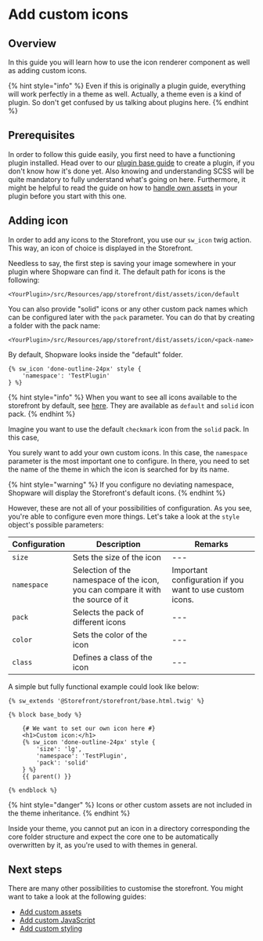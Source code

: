 # Add custom icons

## Overview

In this guide you will learn how to use the icon renderer component as well as adding custom icons.

{% hint style="info" %} Even if this is originally a plugin guide, everything will work perfectly in a theme as well. 
Actually, a theme even is a kind of plugin. So don't get confused by us talking about plugins here. {% endhint %}

## Prerequisites

In order to follow this guide easily, you first need to have a functioning plugin installed. Head over to our 
[plugin base guide](../plugin-base-guide.md) to create a plugin, if you don't know how it's done yet.
Also knowing and understanding SCSS will be quite mandatory to fully understand what's going on here.
Furthermore, it might be helpful to read the guide on how to [handle own assets](./add-custom-assets.md) in your 
plugin before you start with this one.

## Adding icon

In order to add any icons to the Storefront, you use our `sw_icon` twig action. This way, an icon of choice is 
displayed in the Storefront.

Needless to say, the first step is saving your image somewhere in your plugin where Shopware can find it. The default path 
for icons is the following:
```
<YourPlugin>/src/Resources/app/storefront/dist/assets/icon/default
````

You can also provide "solid" icons or any other custom pack names which can be configured later with the `pack` 
parameter. You can do that by creating a folder with the pack name:
```
<YourPlugin>/src/Resources/app/storefront/dist/assets/icon/<pack-name>
```

By default, Shopware looks inside the "default" 
folder.

```
{% sw_icon 'done-outline-24px' style {
    'namespace': 'TestPlugin'
} %}
```

{% hint style="info" %} When you want to see all icons available to the storefront by default, see [here](https://github.com/shopware/platform/tree/trunk/src/Storefront/Resources/app/storefront/dist/assets/icon).
They are available as `default` and `solid` icon pack.
{% endhint %}

Imagine you want to use the default `checkmark` icon from the `solid` pack. In this case, 

You surely want to add your own custom icons. In this case, the `namespace` parameter is the most important one to configure.
In there, you need to set the name of the theme in which the icon is searched for by its name.

{% hint style="warning" %} If you configure no deviating namespace, Shopware will display the Storefront's default icons. {% endhint %}

However, these are not all of your possibilities of configuration. As you see, you're able to configure even more things. Let's take a look at the `style` object's possible parameters:

| Configuration | Description | Remarks |
| --- | --- | --- |
| `size` | Sets the size of the icon | --- |
| `namespace` | Selection of the namespace of the icon, you can compare it with the source of it | Important configuration if you want to use custom icons. |
| `pack` | Selects the pack of different icons | --- |
| `color` | Sets the color of the icon | --- |
| `class` | Defines a class of the icon | --- |

A simple but fully functional example could look like below:
```twig
{% sw_extends '@Storefront/storefront/base.html.twig' %}

{% block base_body %}

    {# We want to set our own icon here #}
    <h1>Custom icon:</h1>
    {% sw_icon 'done-outline-24px' style {
        'size': 'lg',
        'namespace': 'TestPlugin',
        'pack': 'solid'
    } %}
    {{ parent() }}
    
{% endblock %}
```

{% hint style="danger" %} Icons or other custom assets are not included in the theme inheritance. {% endhint %}

Inside your theme, you cannot put an icon in a directory corresponding the core folder structure and expect the core 
one to be automatically overwritten by it, as you're used to with themes in general. 

## Next steps

There are many other possibilities to customise the storefront. You might want to take a look at the following guides:
* [Add custom assets](./add-custom-assets.md)
* [Add custom JavaScript](./add-custom-javascript.md)
* [Add custom styling](./add-custom-styling.md)
